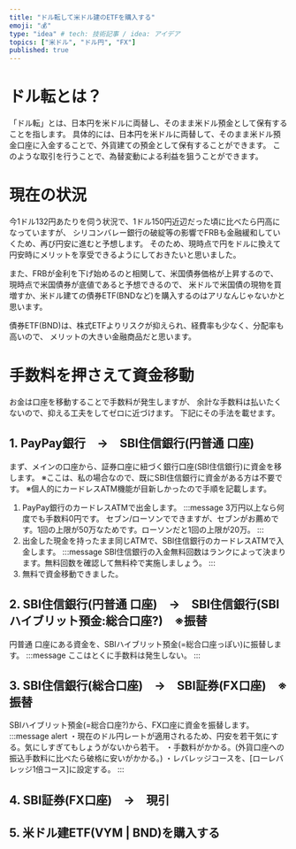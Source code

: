 ```yaml
---
title: "ドル転して米ドル建のETFを購入する"
emoji: "💰"
type: "idea" # tech: 技術記事 / idea: アイデア
topics: ["米ドル", "ドル円", "FX"]
published: true
---
```


# ドル転とは？
「ドル転」とは、日本円を米ドルに両替し、そのまま米ドル預金として保有することを指します。
具体的には、日本円を米ドルに両替して、そのまま米ドル預金口座に入金することで、外貨建ての預金として保有することができます。
このような取引を行うことで、為替変動による利益を狙うことができます。

# 現在の状況
今1ドル132円あたりを伺う状況で、1ドル150円近辺だった頃に比べたら円高になっていますが、
シリコンバレー銀行の破綻等の影響でFRBも金融緩和していくため、再び円安に進むと予想します。
そのため、現時点で円をドルに換えて円安時にメリットを享受できるようにしておきたいと思いました。

また、FRBが金利を下げ始めるのと相関して、米国債券価格が上昇するので、
現時点で米国債券が底値であると予想できるので、
米ドルで米国債の現物を買増すか、米ドル建ての債券ETF(BNDなど)を購入するのはアリなんじゃないかと思います。

債券ETF(BND)は、株式ETFよりリスクが抑えられ、経費率も少なく、分配率も高いので、
メリットの大きい金融商品だと思います。

# 手数料を押さえて資金移動
お金は口座を移動することで手数料が発生しますが、
余計な手数料は払いたくないので、抑える工夫をしてゼロに近づけます。
下記にその手法を載せます。

## 1. PayPay銀行　→　SBI住信銀行(円普通 口座)
まず、メインの口座から、証券口座に紐づく銀行口座(SBI住信銀行)に資金を移します。
※ここは、私の場合なので、既にSBI住信銀行に資金がある方は不要です。
※個人的にカードレスATM機能が目新しかったので手順を記載します。
1. PayPay銀行のカードレスATMで出金します。
:::message
3万円以上なら何度でも手数料0円です。
セブン/ローソンでできますが、セブンがお薦めです。1回の上限が50万なためです。ローソンだと1回の上限が20万。
:::
2. 出金した現金を持ったまま同じATMで、SBI住信銀行のカードレスATMで入金します。
:::message
SBI住信銀行の入金無料回数はランクによって決まります。無料回数を確認して無料枠で実施しましょう。
:::
3. 無料で資金移動できました。

## 2. SBI住信銀行(円普通 口座)　→　SBI住信銀行(SBIハイブリット預金:総合口座?)　※振替
円普通 口座にある資金を、SBIハイブリット預金(=総合口座っぽい)に振替します。
:::message
ここはとくに手数料は発生しない。
:::

## 3. SBI住信銀行(総合口座)　→　SBI証券(FX口座)　※振替
SBIハイブリット預金(=総合口座?)から、FX口座に資金を振替します。
:::message alert
・現在のドル円レートが適用されるため、円安を若干気にする。気にしすぎてもしょうがないから若干。
・手数料がかかる。(外貨口座への振込手数料に比べたら破格に安いがかかる。)
・レバレッジコースを、[ローレバレッジ1倍コース]に設定する。
:::

## 4. SBI証券(FX口座)　→　現引

## 5. 米ドル建ETF(VYM | BND)を購入する
